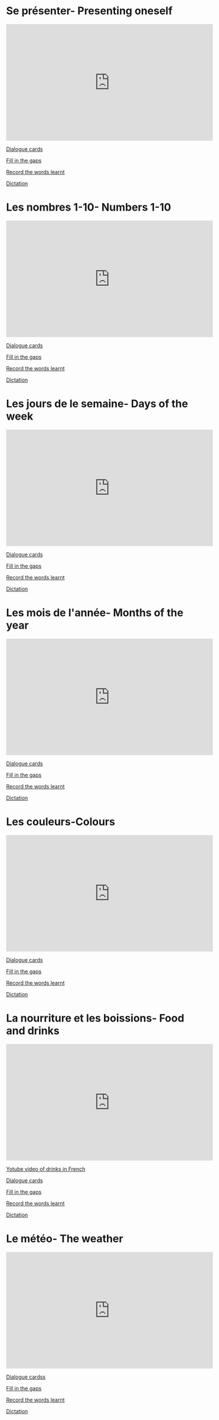 
<h1>Se présenter- Presenting oneself</h1>

<iframe width="560" height="315" src="https://www.youtube.com/embed/i4YJqmfF6Yc" frameborder="0" allow="accelerometer; autoplay; encrypted-media; gyroscope; picture-in-picture" allowfullscreen></iframe>


<a href="https://h5p.org/h5p/embed/403155">   Dialogue cards</a>

<a href="https://h5p.org/h5p/embed/403796"> Fill in the gaps</a>

<a href="https://h5p.org/h5p/embed/404007"> Record the words learnt</a>

<a href="https://h5p.org/h5p/embed/403899"> Dictation</a>

<h1>Les nombres 1-10- Numbers 1-10</h1>

<iframe width="560" height="315" src="https://www.youtube.com/embed/OzKPo3V6CKE" frameborder="0" allow="accelerometer; autoplay; encrypted-media; gyroscope; picture-in-picture" allowfullscreen></iframe>


<a href="https://h5p.org/h5p/embed/403144"> Dialogue cards</a>

<a href="https://h5p.org/h5p/embed/403778"> Fill in the gaps</a>

<a href="https://h5p.org/h5p/embed/404007"> Record the words learnt</a>

<a href="https://h5p.org/h5p/embed/403892"> Dictation</a>


<h1>Les jours de le semaine- Days of the week</h1>

<iframe width="560" height="315" src="https://www.youtube.com/embed/quCsJ88zzsY" frameborder="0" allow="accelerometer; autoplay; encrypted-media; gyroscope; picture-in-picture" allowfullscreen></iframe>


<a href="https://h5p.org/h5p/embed/403128">Dialogue cards</a>

<a href="https://h5p.org/h5p/embed/404002">Fill in the gaps</a>

<a href="https://h5p.org/h5p/embed/404007"> Record the words learnt</a>

<a href="https://h5p.org/h5p/embed/403906">Dictation</a>

<h1>Les mois de l'année- Months of the year</h1>

<iframe width="560" height="315" src="https://www.youtube.com/embed/Jzbs17EVKlw" frameborder="0" allow="accelerometer; autoplay; encrypted-media; gyroscope; picture-in-picture" allowfullscreen></iframe>


<a href="https://h5p.org/h5p/embed/403138">Dialogue cards</a>
  
<a href="https://h5p.org/h5p/embed/403788">Fill in the gaps</a>

<a href="https://h5p.org/h5p/embed/404007"> Record the words learnt</a>

<a href="https://h5p.org/h5p/embed/403919">Dictation</a>

<h1>Les couleurs-Colours</h1>

<iframe width="560" height="315" src="https://www.youtube.com/embed/PYfvJ32syxk" frameborder="0" allow="accelerometer; autoplay; encrypted-media; gyroscope; picture-in-picture" allowfullscreen></iframe>


<a href="https://h5p.org/h5p/embed/403151">Dialogue cards</a>

<a href="https://h5p.org/h5p/embed/403791">Fill in the gaps</a>

<a href="https://h5p.org/h5p/embed/404007"> Record the words learnt</a>

<a href="https://h5p.org/h5p/embed/403904">Dictation</a>


<h1>La nourriture et les boissions- Food and drinks</h1>

<iframe width="560" height="315" src="https://www.youtube.com/embed/lodXbEIPM7A" frameborder="0" allow="accelerometer; autoplay; encrypted-media; gyroscope; picture-in-picture" allowfullscreen></iframe>


<a href="https://www.youtube.com/watch?v=PIztQ2-ip8U"> Yotube video of drinks in French

<a href="https://h5p.org/h5p/embed/403153">Dialogue cards</a>

<a href="https://h5p.org/h5p/embed/403784">Fill in the gaps</a>

<a href="https://h5p.org/h5p/embed/404007"> Record the words learnt</a>

<a href="https://h5p.org/h5p/embed/403890">Dictation</a>

<h1> Le météo- The weather</h1>

<iframe width="560" height="315" src="https://www.youtube.com/embed/G8iBwQUvY-E" frameborder="0" allow="accelerometer; autoplay; encrypted-media; gyroscope; picture-in-picture" allowfullscreen></iframe>

<a href="https://h5p.org/h5p/embed/403148">Dialogue cardss</a>

<a href="https://h5p.org/h5p/embed/403772">Fill in the gaps</a>

<a href="https://h5p.org/h5p/embed/404007"> Record the words learnt</a>

<a href="https://h5p.org/h5p/embed/403910">Dictation</a>



                                           
